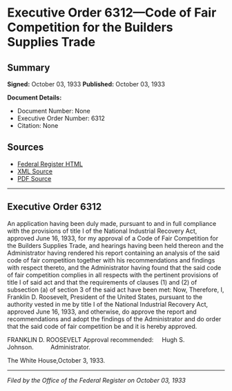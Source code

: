 # Executive Order 6312—Code of Fair Competition for the Builders Supplies Trade

## Summary

**Signed:** October 03, 1933
**Published:** October 03, 1933

**Document Details:**
- Document Number: None
- Executive Order Number: 6312
- Citation: None

## Sources
- [Federal Register HTML](https://www.presidency.ucsb.edu/documents/executive-order-6312-code-fair-competition-for-the-builders-supplies-trade)
- [XML Source](None)
- [PDF Source](None)

---

## Executive Order 6312

An application having been duly made, pursuant to and in full compliance with the provisions of title I of the National Industrial Recovery Act, approved June 16, 1933, for my approval of a Code of Fair Competition for the Builders Supplies Trade, and hearings having been held thereon and the Administrator having rendered his report containing an analysis of the said code of fair competition together with his recommendations and findings with respect thereto, and the Administrator having found that the said code of fair competition complies in all respects with the pertinent provisions of title I of said act and that the requirements of clauses (1) and (2) of subsection (a) of section 3 of the said act have been met:
Now, Therefore, I, Franklin D. Roosevelt, President of the United States, pursuant to the authority vested in me by title I of the National Industrial Recovery Act, approved June 16, 1933, and otherwise, do approve the report and recommendations and adopt the findings of the Administrator and do order that the said code of fair competition be and it is hereby approved.

FRANKLIN D. ROOSEVELT
Approval recommended:     Hugh S. Johnson.          Administrator.

The White House,October 3, 1933.

---

*Filed by the Office of the Federal Register on October 03, 1933*
